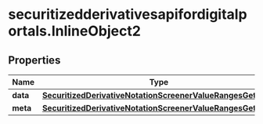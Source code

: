 # securitizedderivativesapifordigitalportals.InlineObject2

## Properties

Name | Type | Description | Notes
------------ | ------------- | ------------- | -------------
**data** | [**SecuritizedDerivativeNotationScreenerValueRangesGetData**](SecuritizedDerivativeNotationScreenerValueRangesGetData.md) |  | [optional] 
**meta** | [**SecuritizedDerivativeNotationScreenerValueRangesGetMeta**](SecuritizedDerivativeNotationScreenerValueRangesGetMeta.md) |  | [optional] 


